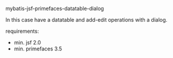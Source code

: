 mybatis-jsf-primefaces-datatable-dialog

In this case have a datatable and add-edit operations with a dialog.

requirements:
- min. jsf 2.0
- min. primefaces 3.5
